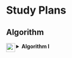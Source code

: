 <h1>Study Plans</h1>

<h2>Algorithm</h2>

<details>

<summary>
<img src="https://assets.leetcode.com/static_assets/others/algorithm_I.png" height="24" align="left">
<b>Algorithm I</b>
</summary>

<br>

<p>
In mathematics and computer science, an algorithm is defined as a process or set of rules to be followed in calculations or other problem-solving operations. This practical method is often used in calculations, data processing, and automatic reasoning because it contains clear and concise instructions and can be executed in limited time and space complexities.
</p>
 
<h2>Day 1 ・ Binary Search</h2>

<ul>
<li>
<a href="../701-800/704/">Solution</a>
– 
<a href="https://leetcode.com/problems/binary-search/">704. Binary Search</a>
</li>
<li>
<a href="../201-300/278/">Solution</a>
– 
<a href="https://leetcode.com/problems/first-bad-version/">278. First Bad Version</a>
</li>
<li>
<a href="../1-100/35/">Solution</a>
– 
<a href="https://leetcode.com/problems/search-insert-position/">35. Search Insert Position</a>
</li>
</ul>

<h2>Day 2 ・ Two Pointers</h2>
  
<h4>
<a href="../901-1000/977/">Solution</a>
 – 
<a href="https://leetcode.com/problems/squares-of-a-sorted-array/">977. Squares of a Sorted Array</a>
</h4>

<h4>
<a href="../101-200/189/">Solution</a>
 – 
<a href="https://leetcode.com/problems/rotate-array/">189. Rotate Array</a>
</h4>
  
<h2>Day 3 ・ Two Pointers</h2>
  
<h4>
<a href="../201-300/283/">Solution</a>
 – 
<a href="https://leetcode.com/problems/move-zeroes/">283. Move Zeroes</a>
</h4>

<h4>
<a href="../101-200/167/">Solution</a>
 – 
<a href="https://leetcode.com/problems/two-sum-ii-input-array-is-sorted/">167. Two Sum II - Input Array Is Sorted</a>
</h4>

<h2>Day 4 ・ Two Pointers</h2>
    
<h4>
<a href="../301-400/344/">Solution</a>
 – 
<a href="https://leetcode.com/problems/reverse-string/">344. Reverse String</a>
</h4>

<h4>
<a href="../501-600/557/">Solution</a>
 – 
<a href="https://leetcode.com/problems/reverse-words-in-a-string-iii/">557. Reverse Words in a String III</a>
</h4>

<h2>Day 5 ・ Two Pointers</h2>
      
<h4>
<a href="../801-900/876/">Solution</a>
 – 
<a href="https://leetcode.com/problems/middle-of-the-linked-list/">876. Middle of the Linked List</a>
</h4>

<h4>
<a href="../1-100/19/">Solution</a>
 – 
<a href="https://leetcode.com/problems/remove-nth-node-from-end-of-list/">19. Remove Nth Node From End of List</a>
</h4>

<h2>Day 6 ・ Sliding Window</h2>
      
<h4>
<a href="../1-100/3/">Solution</a>
 – 
<a href="https://leetcode.com/problems/longest-substring-without-repeating-characters/">3. Longest Substring Without Repeating Characters</a>
</h4>

<h4>
<a href="../501-600/567/">Solution</a>
 – 
<a href="https://leetcode.com/problems/permutation-in-string/">567. Permutation in String</a>
</h4>

<h2>Day 7 ・ Breadth-First Search / Depth-First Search</h2>
      
<h4>
<a href="">Solution</a>
 – 
<a href="">733. Flood Fill</a>
</h4>

<h4>
<a href="">Solution</a>
 – 
<a href="">695. Max Area of Island</a>
</h4>

<h2>Day 8 ・ Breadth-First Search / Depth-First Search</h2>
      
<h4>
<a href="">Solution</a>
 – 
<a href="">617. Merge Two Binary Trees</a>
</h4>

<h4>
<a href="">Solution</a>
 – 
<a href="">116. Populating Next Right Pointers in Each Node</a>
</h4>

<h2>Day 9 ・ Breadth-First Search / Depth-First Search</h2>
      
<h4>
<a href="">Solution</a>
 – 
<a href="">542. 01 Matrix</a>
</h4>

<h4>
<a href="">Solution</a>
 – 
<a href="">994. Rotting Oranges</a>
</h4>

<h2>Day 10 ・ Recursion / Backtracking</h2>
      
<h4>
<a href="">Solution</a>
 – 
<a href="">21. Merge Two Sorted Lists</a>
</h4>

<h4>
<a href="">Solution</a>
 – 
<a href="">206. Reverse Linked List</a>
</h4>

<h2>Day 11 ・ Recursion / Backtracking</h2>
      
<h4>
<a href="">Solution</a>
 – 
<a href="">77. Combinations</a>
</h4>

<h4>
<a href="">Solution</a>
 – 
<a href="">46. Permutations</a>
</h4>
    
<h4>
<a href="">Solution</a>
 – 
<a href="">784. Letter Case Permutation</a>
</h4>

<h2>Day 12 ・ Dynamic Programming</h2>
        
<h4>
<a href="">Solution</a>
 – 
<a href="">70. Climbing Stairs</a>
</h4>

<h4>
<a href="">Solution</a>
 – 
<a href="">198. House Robber</a>
</h4>
    
<h4>
<a href="">Solution</a>
 – 
<a href="">120. Triangle</a>
</h4>

<h2>Day 13 ・ Bit Manipulation</h2>
          
<h4>
<a href="">Solution</a>
 – 
<a href="">231. Power of Two</a>
</h4>

<h4>
<a href="">Solution</a>
 – 
<a href="">191. Number of 1 Bits</a>
</h4>

<h2>Day 14 ・ Bit Manipulation</h2>
          
<h4>
<a href="">Solution</a>
 – 
<a href="">190. Reverse Bits</a>
</h4>

<h4>
<a href="">Solution</a>
 – 
<a href="">136. Single Number</a>
</h4>
  
<hr>

<h4>Source: https://leetcode.com/study-plan/algorithm</h4>

</details>
